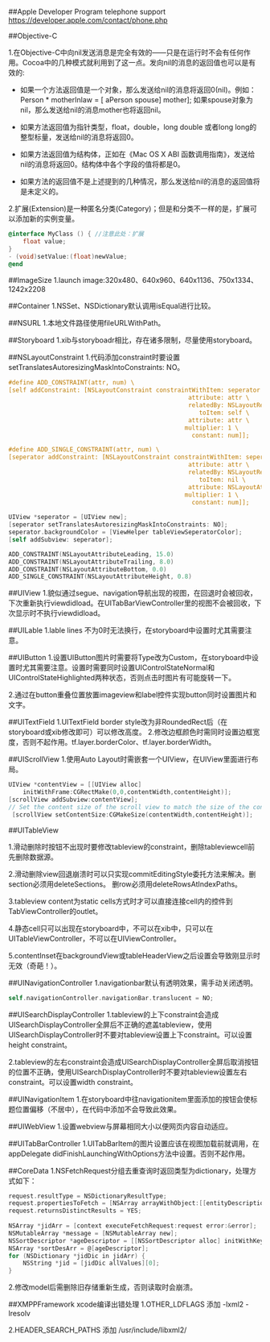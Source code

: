 ##Apple Developer Program telephone support
https://developer.apple.com/contact/phone.php

##Objective-C

1.在Objective-C中向nil发送消息是完全有效的——只是在运行时不会有任何作用。Cocoa中的几种模式就利用到了这一点。发向nil的消息的返回值也可以是有效的:

 * 如果一个方法返回值是一个对象，那么发送给nil的消息将返回0(nil)。例如：Person * motherInlaw = [ aPerson spouse] mother]; 如果spouse对象为nil，那么发送给nil的消息mother也将返回nil。

 * 如果方法返回值为指针类型，float，double，long double 或者long long的整型标量，发送给nil的消息将返回0。

 * 如果方法返回值为结构体，正如在《Mac OS X ABI 函数调用指南》，发送给nil的消息将返回0。结构体中各个字段的值将都是0。

 * 如果方法的返回值不是上述提到的几种情况，那么发送给nil的消息的返回值将是未定义的。


2.扩展(Extension)是一种匿名分类(Category)；但是和分类不一样的是，扩展可以添加新的实例变量。

```objectivec
@interface MyClass () { //注意此处：扩展  
    float value;  
}  
- (void)setValue:(float)newValue;  
@end
```
##ImageSize
1.launch image:320x480、640x960、640x1136、750x1334、1242x2208

##Container
1.NSSet、NSDictionary默认调用isEqual进行比较。

##NSURL
1.本地文件路径使用fileURLWithPath。

##Storyboard
1.xib与storyboadr相比，存在诸多限制，尽量使用storyboard。

##NSLayoutConstraint
1.代码添加constraint时要设置setTranslatesAutoresizingMaskIntoConstraints: NO。

```objectivec
#define ADD_CONSTRAINT(attr, num) \
[self addConstraint: [NSLayoutConstraint constraintWithItem: seperator \
                                                  attribute: attr \
                                                  relatedBy: NSLayoutRelationEqual \
                                                     toItem: self \
                                                  attribute: attr \
                                                 multiplier: 1 \
                                                   constant: num]];

#define ADD_SINGLE_CONSTRAINT(attr, num) \
[seperator addConstraint: [NSLayoutConstraint constraintWithItem: seperator \
                                                  attribute: attr \
                                                  relatedBy: NSLayoutRelationEqual \
                                                     toItem: nil \
                                                  attribute: NSLayoutAttributeNotAnAttribute \
                                                 multiplier: 1 \
                                                   constant: num]];
                                                   
UIView *seperator = [UIView new];
[seperator setTranslatesAutoresizingMaskIntoConstraints: NO];
seperator.backgroundColor = [ViewHelper tableViewSeperatorColor];
[self addSubview: seperator];

ADD_CONSTRAINT(NSLayoutAttributeLeading, 15.0)
ADD_CONSTRAINT(NSLayoutAttributeTrailing, 8.0)
ADD_CONSTRAINT(NSLayoutAttributeBottom, 0.0)
ADD_SINGLE_CONSTRAINT(NSLayoutAttributeHeight, 0.8)
```

##UIView
1.貌似通过segue、navigation导航出现的视图，在回退时会被回收，下次重新执行viewdidload。在UITabBarViewController里的视图不会被回收，下次显示时不执行viewdidload。

##UILable
1.lable lines 不为0时无法换行，在storyboard中设置时尤其需要注意。

##UIButton
1.设置UIButton图片时需要将Type改为Custom，在storyboard中设置时尤其需要注意。设置时需要同时设置UIControlStateNormal和UIControlStateHighlighted两种状态，否则点击时图片有可能旋转一下。

2.通过在button重叠位置放置imageview和label控件实现button同时设置图片和文字。

##UITextField
1.UITextField border style改为非RoundedRect后（在storyboard或xib修改即可）可以修改高度。
2.修改边框颜色时需同时设置边框宽度，否则不起作用。tf.layer.borderColor、tf.layer.borderWidth。

##UIScrollView
1.使用Auto Layout时需嵌套一个UIView，在UIView里面进行布局。

```objectivec
UIView *contentView = [[UIView alloc]
    initWithFrame:CGRectMake(0,0,contentWidth,contentHeight)];
[scrollView addSubview:contentView];
// Set the content size of the scroll view to match the size of the content view:
 [scrollView setContentSize:CGMakeSize(contentWidth,contentHeight)];
```

##UITableView

1.滑动删除时按钮不出现时要修改tableview的constraint，删除tableviewcell前先删除数据源。

2.滑动删除view回退崩溃时可以只实现commitEditingStyle委托方法来解决。删section必须用deleteSections。 删row必须用deleteRowsAtIndexPaths。

3.tableview content为static cells方式时才可以直接连接cell内的控件到TabViewController的outlet。

4.静态cell只可以出现在storyboard中，不可以在xib中，只可以在UITableViewController，不可以在UIViewController。

5.contentInset在backgroundView或tableHeaderView之后设置会导致刚显示时无效（奇葩！）。

##UINavigationController
1.navigationbar默认有透明效果，需手动关闭透明。
```objectivec
self.navigationController.navigationBar.translucent = NO;
```

##UISearchDisplayController
1.tableview的上下constraint会造成UISearchDisplayController全屏后不正确的遮盖tableview，使用UISearchDisplayController时不要对tableview设置上下constraint。可以设置height constraint。

2.tableview的左右constraint会造成UISearchDisplayController全屏后取消按钮的位置不正确，使用UISearchDisplayController时不要对tableview设置左右constraint。可以设置width constraint。

##UINavigationItem
1.在storyboard中往navigationitem里面添加的按钮会使标题位置偏移（不居中），在代码中添加不会导致此效果。

##UIWebView
1.设置webview与屏幕相同大小以便网页内容自动适应。

##UITabBarController
1.UITabBarItem的图片设置应该在视图加载前就调用，在appDelegate didFinishLaunchingWithOptions方法中设置。否则不起作用。

##CoreData
1.NSFetchRequest分组去重查询时返回类型为dictionary，处理方式如下：

```objectivec
request.resultType = NSDictionaryResultType;
request.propertiesToFetch = [NSArray arrayWithObject:[[entityDescription propertiesByName] objectForKey: @"bareJidStr"]];
request.returnsDistinctResults = YES;
	
NSArray *jidArr = [context executeFetchRequest:request error:&error];
NSMutableArray *message = [NSMutableArray new];
NSSortDescriptor *ageDescriptor = [[NSSortDescriptor alloc] initWithKey:@"timestamp" 	ascending:NO];
NSArray *sortDesArr = @[ageDescriptor];
for (NSDictionary *jidDic in jidArr) {
    NSString *jid = [jidDic allValues][0];
}
```

2.修改model后需删除旧存储重新生成，否则读取时会崩溃。

##XMPPFramework xcode编译出错处理
1.OTHER_LDFLAGS 添加 -lxml2 -lresolv

2.HEADER_SEARCH_PATHS 添加 /usr/include/libxml2/
